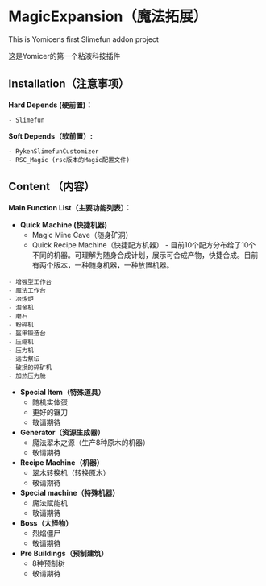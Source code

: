 # MagicExpansion（魔法拓展）

This is Yomicer‘s first Slimefun addon project

这是Yomicer的第一个粘液科技插件

## Installation（注意事项）

**Hard Depends (硬前置)：**

```
- Slimefun
```

**Soft Depends（软前置）:**

```
- RykenSlimefunCustomizer 
- RSC_Magic	(rsc版本的Magic配置文件)
```

## Content （内容）

**Main Function List（主要功能列表）：**

- **Quick Machine (快捷机器)**
  - Magic Mine Cave（随身矿洞）
  - Quick Recipe Machine（快捷配方机器）  - 目前10个配方分布给了10个不同的机器。可理解为随身合成计划，展示可合成产物，快捷合成。目前有两个版本，一种随身机器，一种放置机器。

```
- 增强型工作台
- 魔法工作台
- 冶炼炉
- 淘金机
- 磨石
- 粉碎机
- 盔甲锻造台
- 压缩机
- 压力机
- 远古祭坛
- 破损的碎矿机
- 加热压力舱
```

- **Special Item（特殊道具）**
  - 随机实体蛋
  - 更好的镰刀
  - 敬请期待
- **Generator（资源生成器）**
  - 魔法翠木之源（生产8种原木的机器）
  - 敬请期待
- **Recipe Machine（机器）**
  - 翠木转换机（转换原木）
  - 敬请期待
- **Special machine（特殊机器）**
  - 魔法赋能机
  - 敬请期待
- **Boss（大怪物）**
  - 烈焰僵尸
  - 敬请期待
- **Pre Buildings（预制建筑）**
  - 8种预制树
  - 敬请期待

